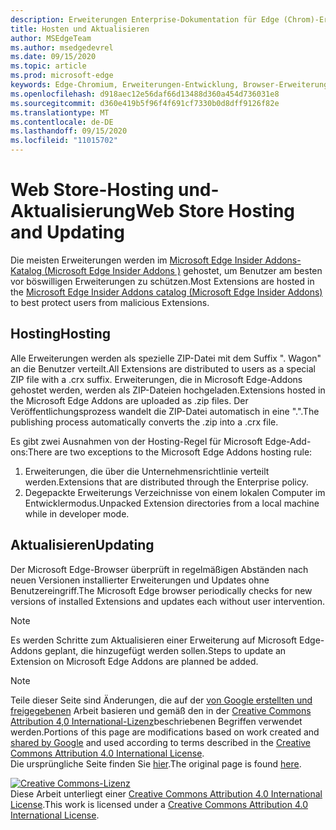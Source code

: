 ```yaml
---
description: Erweiterungen Enterprise-Dokumentation für Edge (Chrom)-Erweiterungen.
title: Hosten und Aktualisieren
author: MSEdgeTeam
ms.author: msedgedevrel
ms.date: 09/15/2020
ms.topic: article
ms.prod: microsoft-edge
keywords: Edge-Chromium, Erweiterungen-Entwicklung, Browser-Erweiterungen, Addons, Partner Center, Entwickler
ms.openlocfilehash: d918aec12e56daf66d13488d360a454d736031e8
ms.sourcegitcommit: d360e419b5f96f4f691cf7330b0d8dff9126f82e
ms.translationtype: MT
ms.contentlocale: de-DE
ms.lasthandoff: 09/15/2020
ms.locfileid: "11015702"
---
```

# <span data-ttu-id="3f3b9-104">Web Store-Hosting und-Aktualisierung</span><span class="sxs-lookup"><span data-stu-id="3f3b9-104">Web Store Hosting and Updating</span></span>  

<span data-ttu-id="3f3b9-105">Die meisten Erweiterungen werden im [Microsoft Edge Insider Addons-Katalog (Microsoft Edge Insider Addons \)][MicrosoftStoreExtensions] gehostet, um Benutzer am besten vor böswilligen Erweiterungen zu schützen.</span><span class="sxs-lookup"><span data-stu-id="3f3b9-105">Most Extensions are hosted in the [Microsoft Edge Insider Addons catalog \(Microsoft Edge Insider Addons\)][MicrosoftStoreExtensions] to best protect users from malicious Extensions.</span></span>  

## <span data-ttu-id="3f3b9-106">Hosting</span><span class="sxs-lookup"><span data-stu-id="3f3b9-106">Hosting</span></span>  

<span data-ttu-id="3f3b9-107">Alle Erweiterungen werden als spezielle ZIP-Datei mit dem Suffix ". Wagon" an die Benutzer verteilt.</span><span class="sxs-lookup"><span data-stu-id="3f3b9-107">All Extensions are distributed to users as a special ZIP file with a .crx suffix.</span></span>  <span data-ttu-id="3f3b9-108">Erweiterungen, die in Microsoft Edge-Addons gehostet werden, werden als ZIP-Dateien hochgeladen.</span><span class="sxs-lookup"><span data-stu-id="3f3b9-108">Extensions hosted in the Microsoft Edge Addons are uploaded as .zip files.</span></span> <span data-ttu-id="3f3b9-109">Der Veröffentlichungsprozess wandelt die ZIP-Datei automatisch in eine ".".</span><span class="sxs-lookup"><span data-stu-id="3f3b9-109">The publishing process automatically converts the .zip into a .crx file.</span></span>  

<span data-ttu-id="3f3b9-110">Es gibt zwei Ausnahmen von der Hosting-Regel für Microsoft Edge-Add-ons:</span><span class="sxs-lookup"><span data-stu-id="3f3b9-110">There are two exceptions to the Microsoft Edge Addons hosting rule:</span></span>  

1.  <span data-ttu-id="3f3b9-111">Erweiterungen, die über die Unternehmensrichtlinie verteilt werden.</span><span class="sxs-lookup"><span data-stu-id="3f3b9-111">Extensions that are distributed through the Enterprise policy.</span></span>  
1.  <span data-ttu-id="3f3b9-112">Degepackte Erweiterungs Verzeichnisse von einem lokalen Computer im Entwicklermodus.</span><span class="sxs-lookup"><span data-stu-id="3f3b9-112">Unpacked Extension directories from a local machine while in developer mode.</span></span>  

## <span data-ttu-id="3f3b9-113">Aktualisieren</span><span class="sxs-lookup"><span data-stu-id="3f3b9-113">Updating</span></span>  

<span data-ttu-id="3f3b9-114">Der Microsoft Edge-Browser überprüft in regelmäßigen Abständen nach neuen Versionen installierter Erweiterungen und Updates ohne Benutzereingriff.</span><span class="sxs-lookup"><span data-stu-id="3f3b9-114">The Microsoft Edge browser periodically checks for new versions of installed Extensions and updates each without user intervention.</span></span>  

> [!NOTE]
> <span data-ttu-id="3f3b9-115">Es werden Schritte zum Aktualisieren einer Erweiterung auf Microsoft Edge-Addons geplant, die hinzugefügt werden sollen.</span><span class="sxs-lookup"><span data-stu-id="3f3b9-115">Steps to update an Extension on Microsoft Edge Addons are planned be added.</span></span>  

<!-- image links -->

<!-- links -->  

[MicrosoftStoreExtensions]: https://microsoftedge.microsoft.com/insider-addons/category/EdgeExtensions "Erweiterungen – Microsoft Edge Insider-Addons"  

> [!NOTE]
> <span data-ttu-id="3f3b9-117">Teile dieser Seite sind Änderungen, die auf der [von Google erstellten und freigegebenen][GoogleSitePolicies] Arbeit basieren und gemäß den in der [Creative Commons Attribution 4,0 International-Lizenz][CCA4IL]beschriebenen Begriffen verwendet werden.</span><span class="sxs-lookup"><span data-stu-id="3f3b9-117">Portions of this page are modifications based on work created and [shared by Google][GoogleSitePolicies] and used according to terms described in the [Creative Commons Attribution 4.0 International License][CCA4IL].</span></span>  
> <span data-ttu-id="3f3b9-118">Die ursprüngliche Seite finden Sie [hier](https://developer.chrome.com/extensions/hosting).</span><span class="sxs-lookup"><span data-stu-id="3f3b9-118">The original page is found [here](https://developer.chrome.com/extensions/hosting).</span></span>  

[![Creative Commons-Lizenz][CCby4Image]][CCA4IL]  
<span data-ttu-id="3f3b9-120">Diese Arbeit unterliegt einer [Creative Commons Attribution 4.0 International License][CCA4IL].</span><span class="sxs-lookup"><span data-stu-id="3f3b9-120">This work is licensed under a [Creative Commons Attribution 4.0 International License][CCA4IL].</span></span>  

[CCA4IL]: https://creativecommons.org/licenses/by/4.0  
[CCby4Image]: https://i.creativecommons.org/l/by/4.0/88x31.png  
[GoogleSitePolicies]: https://developers.google.com/terms/site-policies  
